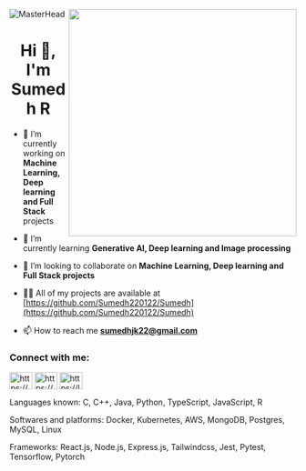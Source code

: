 ![MasterHead](https://pbs.twimg.com/media/EmsiAodWEAAFFc-?format=jpg&name=large)
<img src = "https://cdn3.vectorstock.com/i/1000x1000/01/92/coding-concept-on-black-vector-15270192.jpg" align = "right" width = "400">
<h1 align="center">Hi 👋, I'm Sumedh R</h1>

- 🔭 I’m currently working on **Machine Learning, Deep learning and Full Stack** projects
  
- 🌱 I’m currently learning **Generative AI, Deep learning and Image processing**

- 👯 I’m looking to collaborate on **Machine Learning, Deep learning and Full Stack projects**

- 👨‍💻 All of my projects are available at [https://github.com/Sumedh220122/Sumedh](https://github.com/Sumedh220122/Sumedh)

- 📫 How to reach me **sumedhjk22@gmail.com**

<h3 align="left">Connect with me:</h3>
<p align="left">
<a href="https://www.linkedin.com/in/sumedh-r-b25026254/" target="blank"><img align="center" src="https://raw.githubusercontent.com/rahuldkjain/github-profile-readme-generator/master/src/images/icons/Social/linked-in-alt.svg" alt="https://www.linkedin.com/in/sumedh-r-b25026254/" height="30" width="40" /></a>
<a href="https://www.kaggle.com/sumedhml123" target="blank"><img align="center" src="https://raw.githubusercontent.com/rahuldkjain/github-profile-readme-generator/master/src/images/icons/Social/kaggle.svg" alt="https://www.kaggle.com/sumedhml123" height="30" width="40" /></a>
<a href="=https://leetcode.com/sumedh_r/" target="blank"><img align="center" src="https://raw.githubusercontent.com/rahuldkjain/github-profile-readme-generator/master/src/images/icons/Social/leet-code.svg" alt="https://leetcode.com/sumedh_r/" height="30" width="40" /></a>
</p>

<p>Languages known: C, C++, Java, Python, TypeScript, JavaScript, R</p>
<p>Softwares and platforms: Docker, Kubernetes, AWS, MongoDB, Postgres, MySQL, Linux</p>
<p>Frameworks: React.js, Node.js, Express.js, Tailwindcss, Jest, Pytest, Tensorflow, Pytorch</p>
